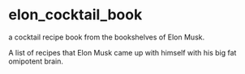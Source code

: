 # elon_cocktail_book
a cocktail recipe book from the bookshelves of Elon Musk. 

A list of recipes that Elon Musk came up with himself with his big fat omipotent brain. 